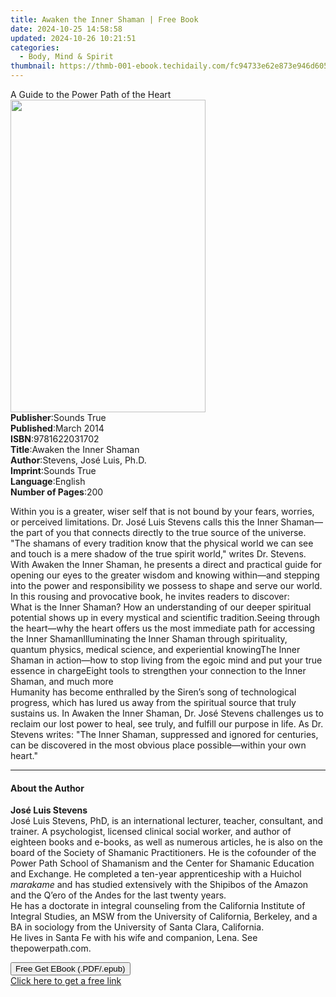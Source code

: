 ```yaml
---
title: Awaken the Inner Shaman | Free Book
date: 2024-10-25 14:58:58
updated: 2024-10-26 10:21:51
categories:
  - Body, Mind & Spirit
thumbnail: https://thmb-001-ebook.techidaily.com/fc94733e62e873e946d605e2d7ae95d84388f1fbfd7ba404073b4a9c4091f105.jpg
---
```

<main id="book-container">
  <div class="flex flex-col">
    <div class="book-brief flex-1 py-6 px-4 sm:p-6 md:py-10 md:px-8">
      <!-- brief-->
      <div class="book-brief-main">A Guide to the Power Path of the Heart</div>
    </div>
    <div
      class="book-meta-info flex-1 grid gap-4 col-start-1 col-end-3 row-start-1 sm:mb-6 sm:grid-cols-4 lg:gap-6 lg:col-start-2 lg:row-end-6 lg:row-span-6 lg:mb-0"
    >
      <div
        class="book-meta-info-left place-content-center mt-4 p-4 text-sm leading-6 col-start-2 col-span-2 dark:text-slate-400"
      >
        <img
          class="w-full h-500 object-cover rounded-lg sm:h-255 sm:col-span-2 lg:col-span-full"
          src="https://img-001-ebook.techidaily.com/6357107d494cd842af77dd420fd2891b05f33892063be877481c3be4249e5314.jpg"
          alt=""
          width="312"
          height="500"
        />
      </div>
      <div
        class="book-meta-info-right mt-2 col-start-1 row-start-2 col-span-3 self-center"
      >
        <!-- meta data  -->
        <div class="flex flex-col px-4 md:px-8">
          <div class="flex-1">
            <strong>Publisher</strong>:<span class="px-2">Sounds True</span>
          </div>
          <div class="flex-1">
            <strong>Published</strong>:<span class="px-2">March 2014</span>
          </div>
          <div class="flex-1">
            <strong>ISBN</strong>:<span class="px-2">9781622031702</span>
          </div>
          <div class="flex-1">
            <strong>Title</strong>:<span class="px-2"
              >Awaken the Inner Shaman</span
            >
          </div>
          <div class="flex-1">
            <strong>Author</strong>:<span class="px-2"
              >Stevens, José Luis, Ph.D.</span
            >
          </div>
          <div class="flex-1">
            <strong>Imprint</strong>:<span class="px-2">Sounds True</span>
          </div>
          <div class="flex-1">
            <strong>Language</strong>:<span class="px-2">English</span>
          </div>
          <div class="flex-1">
            <strong>Number of Pages</strong>:<span class="px-2">200</span>
          </div>
        </div>
      </div>
    </div>
    <div class="book-description flex-1 py-6 px-4 sm:p-6 md:py-10 md:px-8">
      <div class="book-description-main">
        <div accordion-content="" id="description">
          <p>
            Within you is a greater, wiser self that is not bound by your fears,
            worries, or perceived limitations. Dr. José Luis Stevens calls this
            the Inner Shaman—the part of you that connects directly to the true
            source of the universe. "The shamans of every tradition know that
            the physical world we can see and touch is a mere shadow of the true
            spirit world," writes Dr. Stevens. With Awaken the Inner Shaman, he
            presents a direct and practical guide for opening our eyes to the
            greater wisdom and knowing within—and stepping into the power and
            responsibility we possess to shape and serve our world. In this
            rousing and provocative book, he invites readers to discover:<br />What
            is the Inner Shaman? How an understanding of our deeper spiritual
            potential shows up in every mystical and scientific tradition.Seeing
            through the heart—why the heart offers us the most immediate path
            for accessing the Inner ShamanIlluminating the Inner Shaman through
            spirituality, quantum physics, medical science, and experiential
            knowingThe Inner Shaman in action—how to stop living from the egoic
            mind and put your true essence in chargeEight tools to strengthen
            your connection to the Inner Shaman, and much more<br />Humanity has
            become enthralled by the Siren’s song of technological progress,
            which has lured us away from the spiritual source that truly
            sustains us. In Awaken the Inner Shaman, Dr. José Stevens challenges
            us to reclaim our lost power to heal, see truly, and fulfill our
            purpose in life. As Dr. Stevens writes: "The Inner Shaman,
            suppressed and ignored for centuries, can be discovered in the most
            obvious place possible—within your own heart."
          </p>
        </div>
        <div class="accordion-fader"></div>
      </div>
    </div>
    <div class="book-excerpts flex-1 py-6 px-4 sm:p-6 md:py-10 md:px-8">
      <!-- excerpts-->
      <div class="book-excerpts-main">
        <hr />
        <h4 class="placeholder placeholder-heading">
          <span>About the Author</span>
        </h4>
        <p></p>
        <p>
          <b>José Luis Stevens</b><br />José Luis Stevens, PhD, is an
          international lecturer, teacher, consultant, and trainer. A
          psychologist, licensed clinical social worker, and author of eighteen
          books and e-books, as well as numerous articles, he is also on the
          board of the Society of Shamanic Practitioners. He is the cofounder of
          the Power Path School of Shamanism and the Center for Shamanic
          Education and Exchange. He completed a ten-year apprenticeship with a
          Huichol <i>marakame</i> and has studied extensively with the Shipibos
          of the Amazon and the Q’ero of the Andes for the last twenty years.<br />He
          has a doctorate in integral counseling from the California Institute
          of Integral Studies, an MSW from the University of California,
          Berkeley, and a BA in sociology from the University of Santa Clara,
          California.<br />He lives in Santa Fe with his wife and companion,
          Lena. See thepowerpath.com.
        </p>
        <p></p>
      </div>
    </div>
    <div
      class="book-about-author flex-1 py-6 px-4 sm:p-6 md:py-10 md:px-8"
    ></div>
    <div class="book-free-get flex-1 py-6 px-4 sm:p-6 md:py-10 md:px-8">
      <button
        id="btn-free-get"
        class="bg-blue-500 hover:bg-blue-700 text-white font-bold py-2 px-4 rounded"
      >
        Free Get EBook (.PDF/.epub)
      </button>
      <div id="countdown-display" class="px-2 text-lg mt-2"></div>
      <a
        id="free-link"
        class="hidden bg-blue-500 hover:bg-blue-700 text-white font-bold py-2 px-4 rounded"
        href="https://www.ebooks.com/en-us/book/210761494/awaken-the-inner-shaman/stevens-jos-luis-ph-d/"
        target="_blank"
        >Click here to get a free link</a
      >
    </div>
    <script>
      let countdownTime = 0;
      let countdownInterval = null;
      document
        .getElementById('btn-free-get')
        .addEventListener('click', startCountdown);
      function startCountdown() {
        countdownTime = new Date().getTime() + 60000 * 3;
        countdownInterval = setInterval(updateCountdown, 1000);
        document.getElementById('btn-free-get').disabled = true;
        document
          .getElementById('btn-free-get')
          .classList.add('bg-gray-500', 'cursor-not-allowed');
      }
      function updateCountdown() {
        let currentTime = new Date().getTime();
        let timeLeft = countdownTime - currentTime;
        let secondsLeft = Math.floor(timeLeft / 1000);
        document.getElementById('countdown-display').innerHTML =
          `Remaining time: ${secondsLeft} seconds.`;
        if (secondsLeft <= 0) {
          clearInterval(countdownInterval);
          document.getElementById('btn-free-get').classList.add('hidden');
          document.getElementById('free-link').classList.remove('hidden');
          document.getElementById('countdown-display').innerHTML = '';
        }
      }
    </script>
  </div>
</main>
